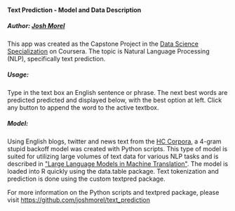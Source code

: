 #### Text Prediction - Model and Data Description
##### *Author: [Josh Morel](https://github.com/joshmorel)*

This app was created as the Capstone Project in the [Data Science
Specialization](https://www.coursera.org/learn/data-science-project) on
Coursera. The topic is Natural Language Processing (NLP), specifically text
prediction.

##### *Usage:*

Type in the text box an English sentence or phrase. The next best words are
predicted predicted and displayed below, with the best option at left. Click any
button to append the word to the active textbox.

##### *Model:*

Using English blogs, twitter and news text from the [HC
Corpora](http://www.corpora.heliohost.org/), a 4-gram stupid backoff model was
created with Python scripts. This type of model is suited for utilizing large volumes
of text data for various NLP tasks and is described in ["Large Language Models in
Machine Translation"](http://www.aclweb.org/anthology/D07-1090.pdf). The model
is loaded into R quickly using the data.table package. Text tokenization and
prediction is done using the custom textpred package.

For more information on the Python scripts and textpred package, please visit https://github.com/joshmorel/text_prediction
